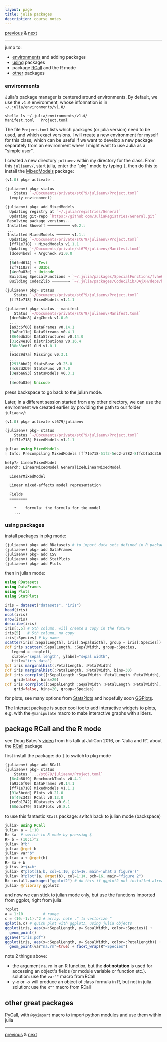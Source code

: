 ```yaml
---
layout: page
title: julia packages
description: course notes
---
```

[previous](notes1206.html) &
[next](notes1208.html)

---

jump to:
- [environments](#environments) and adding packages
- [using](#using-packages) packages
- package [RCall](#package-rcall-and-the-r-mode) and the R mode
- [other](#other-great-packages) packages

### environments

Julia's package manager is centered around environments.
By default, we use the `v1.0` environment, whose information
is in `~/.julia/environments/v1.0/`

```shell
shell> ls ~/.julia/environments/v1.0/
Manifest.toml	Project.toml
```
The file `Project.toml` lists which packages (or julia version)
need to be used, and which exact versions.
I will create a new environment for myself for this class,
which can be useful if we want to develop a new package
separately from an environment where I might want to use Julia
as a "simple user".

I created a new directory `juliaenv` within my directory
for the class. From this `juliaenv/`, start julia, enter the
"pkg" mode by typing `]`, then do this to install the
[MixedModels](http://dmbates.github.io/MixedModels.jl/stable/) package:

```julia
(v1.0) pkg> activate .

(juliaenv) pkg> status
    Status `~/Documents/private/st679/juliaenv/Project.toml`
  (empty environment)

(juliaenv) pkg> add MixedModels
  Updating registry at `~/.julia/registries/General`
  Updating git-repo `https://github.com/JuliaRegistries/General.git`
 Resolving package versions...
 Installed Showoff ────────── v0.2.1
 ...
 Installed MixedModels ────── v1.1.1
  Updating `~/Documents/private/st679/juliaenv/Project.toml`
  [ff71e718] + MixedModels v1.1.1
  Updating `~/Documents/private/st679/juliaenv/Manifest.toml`
  [dce04be8] + ArgCheck v1.0.0
  ...
  [8dfed614] + Test
  [cf7118a7] + UUIDs
  [4ec0a83e] + Unicode
  Building SpecialFunctions → `~/.julia/packages/SpecialFunctions/fvheQ/deps/build.log`
  Building CodecZlib ───────→ `~/.julia/packages/CodecZlib/DAjXH/deps/build.log`

(juliaenv) pkg> status
    Status `~/Documents/private/st679/juliaenv/Project.toml`
  [ff71e718] MixedModels v1.1.1

(juliaenv) pkg> status --manifest
    Status `~/Documents/private/st679/juliaenv/Manifest.toml`
  [dce04be8] ArgCheck v1.0.0
  ...
  [a93c6f00] DataFrames v0.14.1
  [9a8bc11e] DataStreams v0.4.1
  [864edb3b] DataStructures v0.14.0
  [31c24e10] Distributions v0.16.4
  [38e38edf] GLM v1.0.1
  ...
  [e1d29d7a] Missings v0.3.1
  ...
  [2913bbd2] StatsBase v0.25.0
  [4c63d2b9] StatsFuns v0.7.0
  [3eaba693] StatsModels v0.3.1
  ...
  [4ec0a83e] Unicode
```

press backspace to go back to the julian mode.

Later, in a different session started from any other
directory, we can use the environment we created earlier
by providing the path to our folder `juliaenv/`:

```julia
(v1.0) pkg> activate st679/juliaenv

(juliaenv) pkg> status
    Status `~/Documents/private/st679/juliaenv/Project.toml`
  [ff71e718] MixedModels v1.1.1

julia> using MixedModels
[ Info: Precompiling MixedModels [ff71e718-51f3-5ec2-a782-8ffcbfa3c316]

help?> LinearMixedModel
search: LinearMixedModel GeneralizedLinearMixedModel

  LinearMixedModel

  Linear mixed-effects model representation

  Fields
  ========

    •    formula: the formula for the model
    ...
```

### using packages

install packages in pkg mode:
```julia
(juliaenv) pkg> add RDatasets # to import data sets defined in R packages
(juliaenv) pkg> add DataFrames
(juliaenv) pkg> add CSV
(juliaenv) pkg> add StatPlots
(juliaenv) pkg> add Plots
```

then in julian mode:
```julia
using RDatasets
using DataFrames
using Plots
using StatPlots

iris = dataset("datasets", "iris")
head(iris)
ncol(iris)
nrow(iris)
describe(iris)
iris[:,5] # 5th column. will create a copy in the future
iris[5]   # 5th column, no copy
iris[:Species] # by name
scatter(iris[:SepalLength], iris[:SepalWidth], group = iris[:Species])
@df iris scatter(:SepalLength, :SepalWidth, group=:Species,
   legend = :topleft,
   xlabel="sepal length", ylabel="sepal width",
   title="iris data")
@df iris marginalhist(:PetalLength, :PetalWidth)
@df iris marginalhist(:PetalLength, :PetalWidth, bins=30)
@df iris corrplot([:SepalLength :SepalWidth :PetalLength :PetalWidth],
    grid=false, bins=20)
@df iris corrplot([:SepalLength :SepalWidth :PetalLength :PetalWidth],
    grid=false, bins=20, group=:Species)
```

for plots, see many options from
[StatsPlots](https://github.com/JuliaPlots/StatPlots.jl)
and hopefully soon
[GGPlots](https://github.com/JuliaPlots/GGPlots.jl).

The [Interact](https://github.com/JuliaGizmos/Interact.jl)
package is super cool too to add interactive widgets to plots,
e.g. with the `@manipulate` macro to make interactive graphs with sliders.

<!--
(first `add Interact` and `add Blink`):
using Interact
using Blink
w = Window()
body!(w, dataviewer(iris))
-->

<!-- with Gadfly:
plot(iris, x=:SepalLength, y=:SepalWidth, color=:Species, Geom.point)
plot(iris, x=:SepalLength, y=:SepalWidth, color=:Species,
     label= :Species, Geom.point, Geom.label)
-->

## package RCall and the R mode

see Doug Bates's
[video](https://youtu.be/oOd3JnEm3c8?list=PLP8iPy9hna6SQPwZUDtAM59-wPzCPyD_S)
from his talk at JuliCon 2016, on "Julia and R",
about the
[RCall](https://github.com/JuliaInterop/RCall.jl) package

first install the package: do `]` to switch to pkg mode

```julia
(juliaenv) pkg> add RCall
(juliaenv) pkg> status
    Status `.../st679/juliaenv/Project.toml`
  [6e4b80f9] BenchmarkTools v0.4.1
  [a93c6f00] DataFrames v0.14.1
  [ff71e718] MixedModels v1.1.1
  [91a5bcdd] Plots v0.21.0
  [6f49c342] RCall v0.13.0
  [ce6b1742] RDatasets v0.6.1
  [60ddc479] StatPlots v0.8.1
```

to use this fantastic `RCall` package:
switch back to julian mode (backspace)

```julia
julia> using RCall
julia> a = 1:10
R> $a  # switch to R mode by pressing $
R> b = (10:1)^2
julia> R"b"
julia> @rget b
julia> var"b"
julia> a + @rget(b)
R> $a + b
julia> R"$a+b"
julia> R"plot($a,b, col=1:10, pch=16, main='what a figure')"
julia> R"plot"(a, @rget(b), col=1:10, pch=16, main="figure 2")
R> install.packages("ggplot2") # do this if ggplot2 not installed already
julia> @rlibrary ggplot2
```

and now we can stick to julian mode only, but use the
functions imported from ggplot, right from julia:

```julia
?qplot
a = 1:10         # range
c = (10:-1:1).^2 # array. note .^ to vectorize ^
qplot(a,c) # quick plot with ggplot2, using julia objects
ggplot(iris, aes(x=:SepalLength, y=:SepalWidth, color=:Species)) +
  geom_point()
ggsave("iris.pdf")
ggplot(iris, aes(x=:SepalLength, y=:SepalWidth, color=:PetalLength)) +
  geom_point(var"na.rm"=true) + facet_wrap(R"~Species")
```

note 2 things above:
- the argument `na.rm` in an R function,
  but the **dot notation** is used for accessing an object's fields
  (or module variable or function etc.).
  solution: use the `var""` macro from RCall
- `y~x` or `~x` will produce an object of class formula in R,
  but not in julia. solution: use the `R""` macro from RCall

## other great packages

[PyCall](https://github.com/JuliaPy/PyCall.jl), with `@pyimport` macro
to import python modules and use them within julia

---
[previous](notes1206.html) &
[next](notes1208.html)
